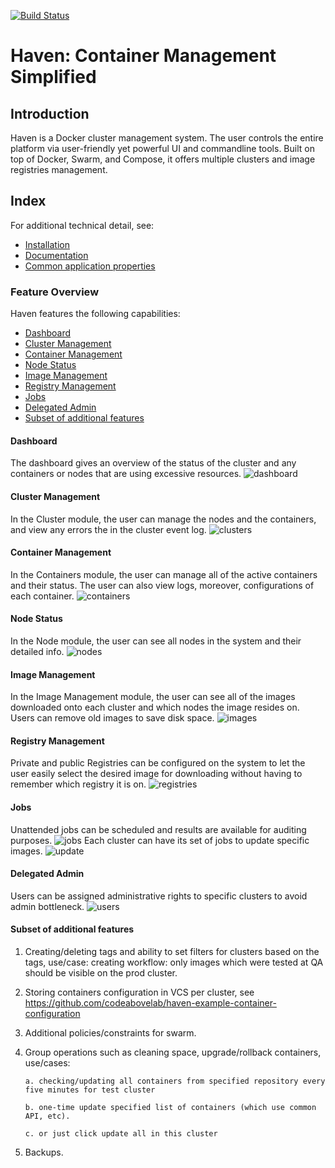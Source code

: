 [![Build Status](https://travis-ci.org/codeabovelab/haven-platform.svg?branch=master)](https://travis-ci.org/codeabovelab/haven-platform)

# Haven: Container Management Simplified
 
## Introduction
Haven is a Docker cluster management system. The user controls the entire platform via user-friendly yet powerful UI and 
commandline tools. Built on top of Docker, Swarm, and Compose, it offers multiple clusters and image registries management.


## Index ##

For additional technical detail, see:

* [Installation](/doc/installation.md)
* [Documentation](/doc/)
* [Common application properties](https://github.com/codeabovelab/haven-example-configuration/blob/master/cluster-manager.properties)

### Feature Overview

Haven features the following capabilities:

* [Dashboard](#dashboard)
* [Cluster Management](#cluster-management)
* [Container Management](#container-management)
* [Node Status](#node-status)
* [Image Management](#image-management)
* [Registry Management](#registry-management)
* [Jobs](#jobs)
* [Delegated Admin](#delegated-admin)
* [Subset of additional features](#subset-of-additional-features)

#### Dashboard
The dashboard gives an overview of the status of the cluster and any containers or nodes that are using excessive 
resources. 
![dashboard](https://raw.githubusercontent.com/codeabovelab/haven-platform/master/doc/img/dashboard.png)

#### Cluster Management
In the Cluster module, the user can manage the nodes and the containers, and view any errors the in the cluster event log.
![clusters](https://raw.githubusercontent.com/codeabovelab/haven-platform/master/doc/img/clusters.png)

#### Container Management
In the Containers module, the user can manage all of the active containers and their status. The user can also view logs,
moreover, configurations of each container.
![containers](https://raw.githubusercontent.com/codeabovelab/haven-platform/master/doc/img/containers.png)


#### Node Status
In the Node module, the user can see all nodes in the system and their detailed info.
![nodes](https://raw.githubusercontent.com/codeabovelab/haven-platform/master/doc/img/nodes.png)

#### Image Management
In the Image Management module, the user can see all of the images downloaded onto each cluster and which nodes the image 
resides on. Users can remove old images to save disk space.
![images](https://raw.githubusercontent.com/codeabovelab/haven-platform/master/doc/img/images.png)

#### Registry Management
Private and public Registries can be configured on the system to let the user easily select the desired image for downloading
without having to remember which registry it is on.
![registries](https://raw.githubusercontent.com/codeabovelab/haven-platform/master/doc/img/registries.png)


#### Jobs
Unattended jobs can be scheduled and results are available for auditing purposes.
![jobs](https://raw.githubusercontent.com/codeabovelab/haven-platform/master/doc/img/jobs.png)
Each cluster can have its set of jobs to update specific images. 
![update](https://raw.githubusercontent.com/codeabovelab/haven-platform/master/doc/img/update.png)

#### Delegated Admin
Users can be assigned administrative rights to specific clusters to avoid admin bottleneck.
![users](https://raw.githubusercontent.com/codeabovelab/haven-platform/master/doc/img/users.png)

#### Subset of additional features
1. Creating/deleting tags and ability to set filters for clusters based on the tags, use/case: creating workflow: only images which were tested at QA should be visible on the prod cluster.
2. Storing containers configuration in VCS per cluster, see https://github.com/codeabovelab/haven-example-container-configuration
3. Additional policies/constraints for swarm.
4. Group operations such as cleaning space, upgrade/rollback containers, use/cases:

       a. checking/updating all containers from specified repository every five minutes for test cluster
       
       b. one-time update specified list of containers (which use common API, etc).
       
       c. or just click update all in this cluster
5. Backups.

